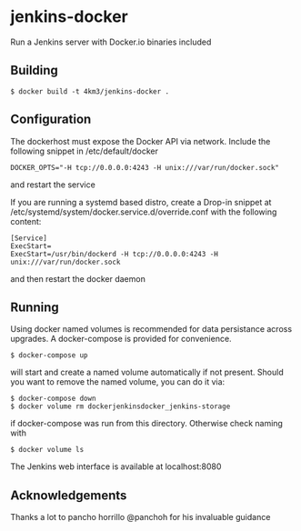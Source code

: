 # jenkins-docker
Run a Jenkins server with Docker.io binaries included

## Building
```console
$ docker build -t 4km3/jenkins-docker .
```
## Configuration
The dockerhost must expose the Docker API via network. Include the following snippet in /etc/default/docker
```text
DOCKER_OPTS="-H tcp://0.0.0.0:4243 -H unix:///var/run/docker.sock"
```
and restart the service

If you are running a systemd based distro, create a Drop-in snippet at
/etc/systemd/system/docker.service.d/override.conf with the following content:
```
[Service] 
ExecStart= 
ExecStart=/usr/bin/dockerd -H tcp://0.0.0.0:4243 -H unix:///var/run/docker.sock
```

and then restart the docker daemon

## Running
Using docker named volumes is recommended for data persistance across upgrades.
A docker-compose is provided for convenience.
```
$ docker-compose up
```
will start and create a named volume automatically if not present.
Should you want to remove the named volume, you can do it via:
```
$ docker-compose down
$ docker volume rm dockerjenkinsdocker_jenkins-storage
```
if docker-compose was run from this directory. Otherwise check naming with
```
$ docker volume ls
```
The Jenkins web interface is available at localhost:8080

## Acknowledgements
Thanks a lot to pancho horrillo @panchoh for his invaluable guidance

